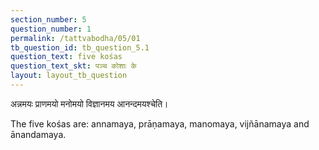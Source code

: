 ```yaml
---
section_number: 5
question_number: 1
permalink: /tattvabodha/05/01
tb_question_id: tb_question_5.1
question_text: five kośas
question_text_skt: पञ्च कोशाः के
layout: layout_tb_question
---
```


<!-- skt-start -->

अन्नमयः प्राणमयो मनोमयो विज्ञानमय आनन्दमयश्चेति।

<!-- skt-end -->

<!-- eng-start -->

The five kośas are: annamaya, prāṇamaya, 
manomaya, vijñānamaya and ānandamaya.

<!-- eng-end -->
